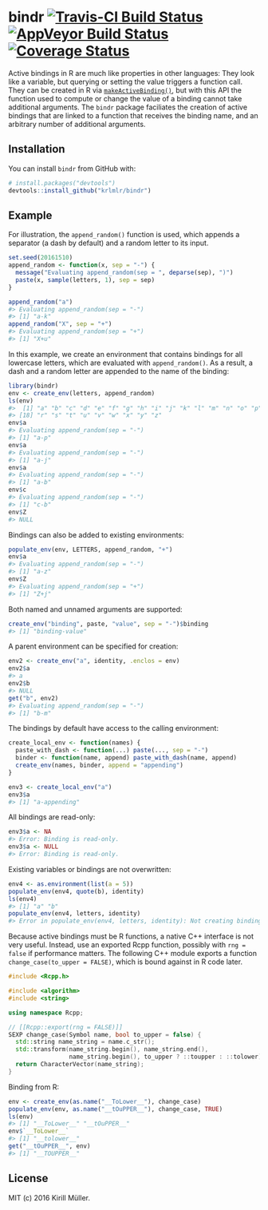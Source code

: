 
<!-- README.md is generated from README.Rmd. Please edit that file -->
bindr [![Travis-CI Build Status](https://travis-ci.org/krlmlr/bindr.svg?branch=master)](https://travis-ci.org/krlmlr/bindr) [![AppVeyor Build Status](https://ci.appveyor.com/api/projects/status/github/krlmlr/bindr?branch=master&svg=true)](https://ci.appveyor.com/project/krlmlr/bindr) [![Coverage Status](https://img.shields.io/codecov/c/github/krlmlr/bindr/master.svg)](https://codecov.io/github/krlmlr/bindr?branch=master)
========================================================================================================================================================================================================================================================================================================================================================================================================================================

Active bindings in R are much like properties in other languages: They look like a variable, but querying or setting the value triggers a function call. They can be created in R via [`makeActiveBinding()`](https://www.rdocumentation.org/packages/base/versions/3.3.1/topics/bindenv), but with this API the function used to compute or change the value of a binding cannot take additional arguments. The `bindr` package faciliates the creation of active bindings that are linked to a function that receives the binding name, and an arbitrary number of additional arguments.

Installation
------------

You can install `bindr` from GitHub with:

``` r
# install.packages("devtools")
devtools::install_github("krlmlr/bindr")
```

Example
-------

For illustration, the `append_random()` function is used, which appends a separator (a dash by default) and a random letter to its input.

``` r
set.seed(20161510)
append_random <- function(x, sep = "-") {
  message("Evaluating append_random(sep = ", deparse(sep), ")")
  paste(x, sample(letters, 1), sep = sep)
}

append_random("a")
#> Evaluating append_random(sep = "-")
#> [1] "a-k"
append_random("X", sep = "+")
#> Evaluating append_random(sep = "+")
#> [1] "X+u"
```

In this example, we create an environment that contains bindings for all lowercase letters, which are evaluated with `append_random()`. As a result, a dash and a random letter are appended to the name of the binding:

``` r
library(bindr)
env <- create_env(letters, append_random)
ls(env)
#>  [1] "a" "b" "c" "d" "e" "f" "g" "h" "i" "j" "k" "l" "m" "n" "o" "p" "q"
#> [18] "r" "s" "t" "u" "v" "w" "x" "y" "z"
env$a
#> Evaluating append_random(sep = "-")
#> [1] "a-p"
env$a
#> Evaluating append_random(sep = "-")
#> [1] "a-j"
env$a
#> Evaluating append_random(sep = "-")
#> [1] "a-b"
env$c
#> Evaluating append_random(sep = "-")
#> [1] "c-b"
env$Z
#> NULL
```

Bindings can also be added to existing environments:

``` r
populate_env(env, LETTERS, append_random, "+")
env$a
#> Evaluating append_random(sep = "-")
#> [1] "a-z"
env$Z
#> Evaluating append_random(sep = "+")
#> [1] "Z+j"
```

Both named and unnamed arguments are supported:

``` r
create_env("binding", paste, "value", sep = "-")$binding
#> [1] "binding-value"
```

A parent environment can be specified for creation:

``` r
env2 <- create_env("a", identity, .enclos = env)
env2$a
#> a
env2$b
#> NULL
get("b", env2)
#> Evaluating append_random(sep = "-")
#> [1] "b-m"
```

The bindings by default have access to the calling environment:

``` r
create_local_env <- function(names) {
  paste_with_dash <- function(...) paste(..., sep = "-")
  binder <- function(name, append) paste_with_dash(name, append)
  create_env(names, binder, append = "appending")
}

env3 <- create_local_env("a")
env3$a
#> [1] "a-appending"
```

All bindings are read-only:

``` r
env3$a <- NA
#> Error: Binding is read-only.
env3$a <- NULL
#> Error: Binding is read-only.
```

Existing variables or bindings are not overwritten:

``` r
env4 <- as.environment(list(a = 5))
populate_env(env4, quote(b), identity)
ls(env4)
#> [1] "a" "b"
populate_env(env4, letters, identity)
#> Error in populate_env(env4, letters, identity): Not creating bindings for existing variables: a, b
```

Because active bindings must be R functions, a native C++ interface is not very useful. Instead, use an exported Rcpp function, possibly with `rng = false` if performance matters. The following C++ module exports a function `change_case(to_upper = FALSE)`, which is bound against in R code later.

``` cpp
#include <Rcpp.h>

#include <algorithm>
#include <string>

using namespace Rcpp;

// [[Rcpp::export(rng = FALSE)]]
SEXP change_case(Symbol name, bool to_upper = false) {
  std::string name_string = name.c_str();
  std::transform(name_string.begin(), name_string.end(),
                 name_string.begin(), to_upper ? ::toupper : ::tolower);
  return CharacterVector(name_string);
}
```

Binding from R:

``` r
env <- create_env(as.name("__ToLower__"), change_case)
populate_env(env, as.name("__tOuPPER__"), change_case, TRUE)
ls(env)
#> [1] "__ToLower__" "__tOuPPER__"
env$`__ToLower__`
#> [1] "__tolower__"
get("__tOuPPER__", env)
#> [1] "__TOUPPER__"
```

License
-------

MIT (c) 2016 Kirill Müller.
